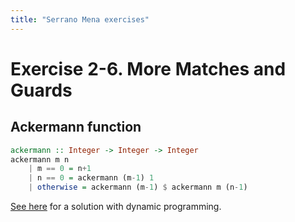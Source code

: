 ```yaml
---
title: "Serrano Mena exercises"
---
```


# Exercise 2-6. More Matches and Guards

## Ackermann function

```haskell
ackermann :: Integer -> Integer -> Integer
ackermann m n
    | m == 0 = n+1
    | n == 0 = ackermann (m-1) 1
    | otherwise = ackermann (m-1) $ ackermann m (n-1)
```

[See here](https://discourse.haskell.org/t/ackermann-function/1410) for a solution with dynamic programming.
